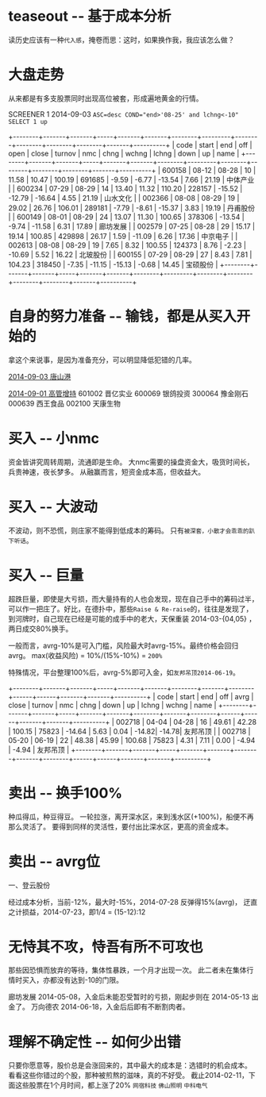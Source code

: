 # teaseout -- 基于成本分析

  读历史应该有一种`代入感`，掩卷而思：这时，如果换作我，我应该怎么做？

# 大盘走势

  从来都是有多支股票同时出现高位被套，形成遍地黄金的行情。

  SCREENER 1 2014-09-03
  `ASC=desc COND="end>'08-25' and lchng<-10" SELECT 1 up`

  +--------+-------+-------+-----+-------+-------+--------+---------+--------+--------+--------+--------+-------+----------+
  | code   | start | end   | off | open  | close | turnov | nmc     | chng   | wchng  | lchng  | down   | up    | name     |
  +--------+-------+-------+-----+-------+-------+--------+---------+--------+--------+--------+--------+-------+----------+
  | 600158 | 08-12 | 08-28 |  10 | 11.58 | 10.47 | 100.19 |  691685 |  -9.59 |  -6.77 | -13.54 |   7.66 | 21.19 | 中体产业 |
  | 600234 | 07-29 | 08-29 |  14 | 13.40 | 11.32 | 110.20 |  228157 | -15.52 | -12.79 | -16.64 |   4.55 | 21.19 | 山水文化 |
  | 002366 | 08-08 | 08-29 |  19 | 29.02 | 26.76 | 106.01 |  289181 |  -7.79 |  -8.61 | -15.37 |   3.83 | 19.19 | 丹甫股份 |
  | 600149 | 08-01 | 08-29 |  24 | 13.07 | 11.30 | 100.65 |  378306 | -13.54 |  -9.74 | -11.58 |   6.31 | 17.89 | 廊坊发展 |
  | 002579 | 07-25 | 08-28 |  29 | 15.17 | 19.14 | 100.85 |  429898 |  26.17 |   1.59 | -11.09 |   6.26 | 17.36 | 中京电子 |
  | 002613 | 08-08 | 08-29 |  19 |  7.65 |  8.32 | 100.55 |  124373 |   8.76 |  -2.23 | -10.69 |   5.52 | 16.22 | 北玻股份 |
  | 600155 | 07-29 | 08-29 |  27 |  8.43 |  7.81 | 104.23 |  318450 |  -7.35 | -11.15 | -15.13 |  -0.68 | 14.45 | 宝硕股份 |
  +--------+-------+-------+-----+-------+-------+--------+---------+--------+--------+--------+--------+-------+----------+

# 自身的努力准备 -- 输钱，都是从买入开始的

  拿这个来说事，是因为准备充分，可以明显降低犯错的几率。

  [2014-09-03 唐山港](不做功课，而在如此的高位买入，实为不可饶恕)

  [2014-09-01 高管增持](如果周一早上能花时间研究，更能有傲人战绩)
  601002  晋亿实业
  600069  银鸽投资
  300064  豫金刚石
  000639  西王食品
  002100  天康生物

# 买入 -- 小nmc

  资金皆讲究周转周期，流通即是生命。
  大nmc需要的操盘资金大，吸货时间长，兵贵神速，夜长梦多。
  从融赢而言，短资金成本高，但收益大。

# 买入 -- 大波动

  不波动，则不恐慌，则庄家不能得到低成本的筹码。
  只有`被深套，小散才会乖乖的趴下听话`。

# 买入 -- 巨量

  超跌巨量，即使是大亏损，而大量持有的人也会发现，现在自己手中的筹码过半，
  可以作一把庄了。好比，在德扑中，那些`Raise & Re-raise`的，往往是发现了，
  到河牌时，自己现在已经是可能的成手中的老大，天保重装 2014-03-{04,05} ，
  两日成交80%换手。

  一般而言，avrg-10%是可入门槛，风险最大时avrg-15%。最终价格会回归avrg。
  max(收益风险) = 10%/(15%-10%) = `200%`

  特殊情况，平台整理100%后，avrg-5%即可入金，如`友邦吊顶2014-06-19`。

  +--------+-------+-------+-----+-------+-------+--------+-------+--------+------+------+-------+-------+----------+
  | code   | start | end   | off | avrg  | close | turnov | nmc   | chng   | down | up   | lchng | wchng | name     |
  +--------+-------+-------+-----+-------+-------+--------+-------+--------+------+------+-------+-------+----------+
  | 002718 | 04-04 | 04-28 |  16 | 49.61 | 42.28 | 100.15 | 75823 | -14.64 | 5.63 | 0.04 | -14.82| -14.78| 友邦吊顶 |
  | 002718 | 05-20 | 06-19 |  22 | 48.38 | 45.99 | 100.68 | 75823 | 4.31   | 7.11 | 0.00 | -4.94 | -4.94 | 友邦吊顶 |
  +--------+-------+-------+-----+-------+-------+--------+-------+--------+------+------+-------+-------+----------+

# 卖出 -- 换手100%

  种瓜得瓜，种豆得豆。
  一轮拉涨，离开深水区，来到浅水区(+100%)，船便不再那么灵活了。
  要得到同样的灵活性，要付出比深水区，更高的资金成本。

# 卖出 -- avrg位

  一、登云股份

  经过成本分析，当前-12%，最大时-15%，2014-07-28 反弹得15%(avrg)，
  迂直之计损益，2014-07-23，即1/4 = (15-12):12

# 无恃其不攻，恃吾有所不可攻也

  那些因恐惧而放弃的等待，集体性暴跌，一个月才出现一次。
  此二者未在集体行情时买入，亦都没有达到-10的门限。

  廊坊发展 2014-05-08，入金后未能忍受暂时的亏损，刚起步则在 2014-05-13 出金了。 
  万向德农 2014-06-18，入金后后即有不断割肉者。

# 理解不确定性 -- 如何少出错

  只要你愿意等，股价总是会涨回来的，其中最大的成本是：选错时的机会成本。
  看看这些你错过的个股，那种被煎熬的滋味，真的不好受。
  截止2014-02-11，下面这些股票在1个月时间，都上涨了20%
  `网宿科技` `佛山照明` `中科电气`


